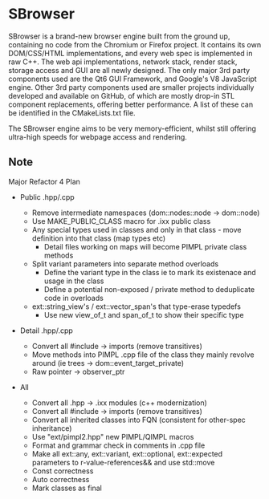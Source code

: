 # SBrowser

SBrowser is a brand-new browser engine built from the ground up, containing no code from the Chromium or Firefox
project. It contains its own DOM/CSS/HTML implementations, and every web spec is implemented in raw C++. The web api
implementations, network stack, render stack, storage access and GUI are all newly designed. The only major 3rd party
components used are the Qt6 GUI Framework, and Google's V8 JavaScript engine. Other 3rd party components used are
smaller projects individually developed and available on GitHub, of which are mostly drop-in STL component replacements,
offering better performance. A list of these can be identified in the CMakeLists.txt file.

The SBrowser engine aims to be very memory-efficient, whilst still offering ultra-high speeds for webpage access and
rendering.


## Note
Major Refactor 4 Plan

- Public .hpp/.cpp
    - Remove intermediate namespaces (dom::nodes::node -> dom::node)
    - Use MAKE_PUBLIC_CLASS macro for .ixx public class
    - Any special types used in classes and only in that class - move definition into that class (map types etc)
        - Detail files working on maps will become PIMPL private class methods
    - Split variant parameters into separate method overloads
        - Define the variant type in the class ie to mark its existenace and usage in the class
        - Define a potential non-exposed / private method to deduplicate code in overloads
    - ext::string_view's / ext::vector_span's that type-erase typedefs
        - Use new view_of_t<T> and span_of_t<T> to show their specific type

- Detail .hpp/.cpp
    - Convert all #include -> imports (remove transitives)
    - Move methods into PIMPL .cpp file of the class they mainly revolve around (ie trees -> dom::event_target_private)
    - Raw pointer -> observer_ptr

- All
    - Convert all .hpp -> .ixx modules (c++ modernization)
    - Convert all #include -> imports (remove transitives)
    - Convert all inherited classes into FQN (consistent for other-spec inheritance)
    - Use "ext/pimpl2.hpp" new PIMPL/QIMPL macros
    - Format and grammar check in comments in .cpp file
    - Make all ext::any, ext::variant, ext::optional, ext::expected parameters to r-value-references&& and use std::move
    - Const correctness
    - Auto correctness
    - Mark classes as final
